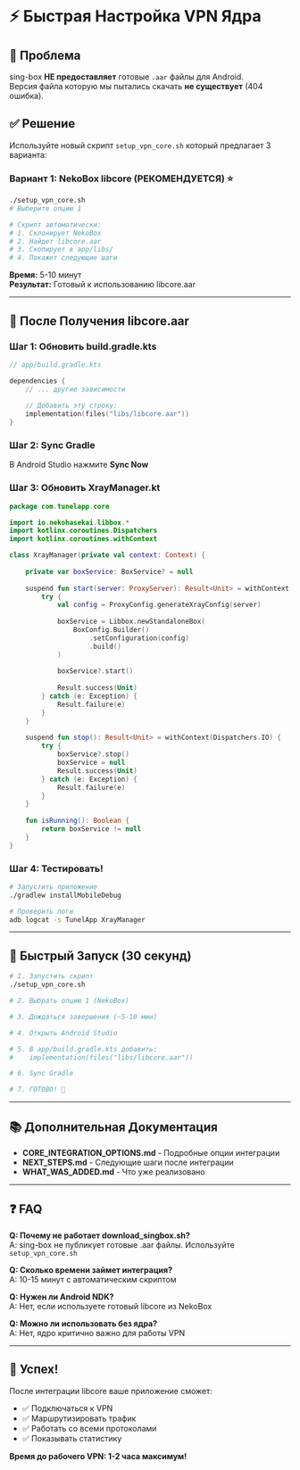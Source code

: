 # ⚡ Быстрая Настройка VPN Ядра

## 🎯 Проблема

sing-box **НЕ предоставляет** готовые `.aar` файлы для Android.  
Версия файла которую мы пытались скачать **не существует** (404 ошибка).

## ✅ Решение

Используйте новый скрипт `setup_vpn_core.sh` который предлагает 3 варианта:

### Вариант 1: NekoBox libcore (РЕКОМЕНДУЕТСЯ) ⭐

```bash
./setup_vpn_core.sh
# Выберите опцию 1

# Скрипт автоматически:
# 1. Склонирует NekoBox
# 2. Найдет libcore.aar
# 3. Скопирует в app/libs/
# 4. Покажет следующие шаги
```

**Время:** 5-10 минут  
**Результат:** Готовый к использованию libcore.aar

---

## 📝 После Получения libcore.aar

### Шаг 1: Обновить build.gradle.kts

```kotlin
// app/build.gradle.kts

dependencies {
    // ... другие зависимости
    
    // Добавить эту строку:
    implementation(files("libs/libcore.aar"))
}
```

### Шаг 2: Sync Gradle

В Android Studio нажмите **Sync Now**

### Шаг 3: Обновить XrayManager.kt

```kotlin
package com.tunelapp.core

import io.nekohasekai.libbox.*
import kotlinx.coroutines.Dispatchers
import kotlinx.coroutines.withContext

class XrayManager(private val context: Context) {
    
    private var boxService: BoxService? = null
    
    suspend fun start(server: ProxyServer): Result<Unit> = withContext(Dispatchers.IO) {
        try {
            val config = ProxyConfig.generateXrayConfig(server)
            
            boxService = Libbox.newStandaloneBox(
                BoxConfig.Builder()
                    .setConfiguration(config)
                    .build()
            )
            
            boxService?.start()
            
            Result.success(Unit)
        } catch (e: Exception) {
            Result.failure(e)
        }
    }
    
    suspend fun stop(): Result<Unit> = withContext(Dispatchers.IO) {
        try {
            boxService?.stop()
            boxService = null
            Result.success(Unit)
        } catch (e: Exception) {
            Result.failure(e)
        }
    }
    
    fun isRunning(): Boolean {
        return boxService != null
    }
}
```

### Шаг 4: Тестировать!

```bash
# Запустить приложение
./gradlew installMobileDebug

# Проверить логи
adb logcat -s TunelApp XrayManager
```

---

## 🚀 Быстрый Запуск (30 секунд)

```bash
# 1. Запустить скрипт
./setup_vpn_core.sh

# 2. Выбрать опцию 1 (NekoBox)

# 3. Дождаться завершения (~5-10 мин)

# 4. Открыть Android Studio

# 5. В app/build.gradle.kts добавить:
#    implementation(files("libs/libcore.aar"))

# 6. Sync Gradle

# 7. ГОТОВО! 🎉
```

---

## 📚 Дополнительная Документация

- **CORE_INTEGRATION_OPTIONS.md** - Подробные опции интеграции
- **NEXT_STEPS.md** - Следующие шаги после интеграции
- **WHAT_WAS_ADDED.md** - Что уже реализовано

---

## ❓ FAQ

**Q: Почему не работает download_singbox.sh?**  
A: sing-box не публикует готовые .aar файлы. Используйте `setup_vpn_core.sh`

**Q: Сколько времени займет интеграция?**  
A: 10-15 минут с автоматическим скриптом

**Q: Нужен ли Android NDK?**  
A: Нет, если используете готовый libcore из NekoBox

**Q: Можно ли использовать без ядра?**  
A: Нет, ядро критично важно для работы VPN

---

## 🎉 Успех!

После интеграции libcore ваше приложение сможет:
- ✅ Подключаться к VPN
- ✅ Маршрутизировать трафик
- ✅ Работать со всеми протоколами
- ✅ Показывать статистику

**Время до рабочего VPN: 1-2 часа максимум!**

